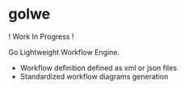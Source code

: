 golwe
=====

! Work In Progress !

Go Lightweight Workflow Engine.

- Workflow definition defined as xml or json files
- Standardized workflow diagrams generation
